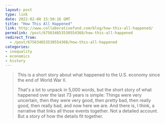 ```yaml
---
layout: post
type: link
date: 2022-02-08 15:50:16 GMT
title: "How This All Happened"
link: http://www.collaborativefund.com/blog/how-this-all-happened/
permalink: /post/675634653530554368/how-this-all-happened
redirect_from: 
  - /post/675634653530554368/how-this-all-happened
categories:
- inequality
- economics
- history
---
```

<blockquote><p>This is a short story about what happened to the U.S. economy since the end of World War II.</p>

<p>That's a lot to unpack in 5,000 words, but the short story of what happened over the last 73 years is simple: Things were very uncertain, then they were very good, then pretty bad, then really good, then really bad, and now here we are. And there is, I think, a narrative that links all those events together. Not a detailed account. But a story of how the details fit together.</p></blockquote>